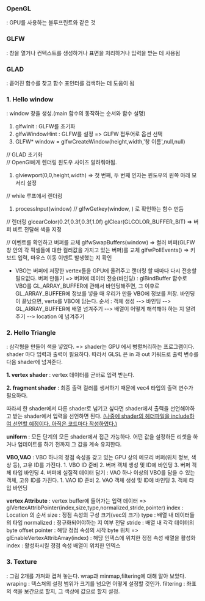 ### OpenGL
: GPU를 사용하는 블루프린트와 같은 것

### GLFW
: 창을 열거나 컨텍스트를 생성하거나 표면을 처리하거나 입력을 받는 데 사용됨

### GLAD
: 흩어진 함수를 찾고 함수 포인터를 검색하는 데 도움이 됨

### 1. Hello window
: window 창을 생성.(main 함수의 동작하는 순서와 함수 설명)
  1. glfwInit : GLFW를 초기화
  2. glfwWindowHint : GLFW를 설정 => GLFW 접두어로 옵션 선택
  3. GLFW* window = glfwCreateWindow(height,width,'창 이름',null,null)

  // GLAD 초기화<br>
  // OpenGl에게 렌더링 윈도우 사이즈 알려줘야됨.
  1. glviewport(0,0,height,width) => 첫 번째, 두 번째 인자는 윈도우의 왼쪽 아래 모서리 설정



  // while 루프에서 렌더링
  1. processInput(window) // glfwGetkey(window,   ) 로 확인하는 함수 만듬

  // 렌더링
  glcearColor(0.2f,0.3f,0.3f,1.0f)
  glClear(GLCOLOR_BUFFER_BIT) => 버퍼 비트 전달해 색을 지정

  // 이벤트를 확인하고 버퍼를 교체
  glfwSwapBuffers(window) => 컬러 버퍼(GLFW 창 안의 각 픽셀들에 대한 컬러값을 가지고 있는 버퍼)를 교체
  glfwPollEvents() => 키보드 입력, 마우스 이동 이벤트 발생했는 지 확인

 * VBO는 버퍼에 저장한 vertex들을
   GPU에 올려주고 랜더링 할 때마다 다시 전송할 필요없다.
   버퍼 만들기 => 버퍼에 데이터 전송(바인딩) : glBindBuffer 함수로 VBO를 GL_ARRAY_BUFFER에 관해서
   바인딩해주면, 그 이후로 GL_ARRAY_BUFFER에 정보를 넣을 때 우리가 만들 VBO에 정보를 저장. 바인딩이 끝났으면, vertx를 VBO에 담는다.
   순서 : 객체 생성 --> 바인딩 --> GL_ARRAY_BUFFER에 배열 넘겨주기 --> 배열이 어떻게 해석해야 하는 지 알려주기 --> location 에 넘겨주기


### 2. Hello Triangle
: 삼각형을 만들어 색을 넣었다.
=> shader는 GPU 에서 병렬처리하는 프로그램이다.
  shader 마다 입력과 출력이 필요하다. 따라서 GLSL 은 in 과 out 키워드로 출력 변수를 다음 shader에 넘겨준다.
   
  **1. vertex shader**
  : vertex 데이터를 곧바로 입력 받는다.
  
  **2. fragment shader**
  : 최종 출력 컬러를 생서하기 때문에 vec4 타입의 출력 변수가 필요하다.

  따라서 한 shader에서 다른 shader로 넘기고 싶다면 shader에서 출력을 선언해야하고 받는 shader에서 입력을 선언하면 된다.
  <u>(나중에 shader의 헤더파일을 include하여 선언할 예정이다. 아직은 코드마다 작성하였다.)</U>

  **uniform**
  : 모든 단계의 모든 shader에서 접근 가능하다. 어떤 값을 설정하든 리셋을 하거나 업데이트를 하기 전까지 그 값을 계속 유지한다.
  
  **VBO,VAO**
  : VBO 하나의 정점 속성을 갖고 있는 GPU 상의 메모리 버퍼(위치 정보, 색상 등), 고유 ID를 가진다.
    1. VBO ID 준비
    2. 버퍼 객체 생성 및 ID에 바인딩
    3. 버퍼 객체 타입 바인딩
    4. 버퍼에 실질적 데이터 담기
  : VAO 하나 이상의 VBO를 담을 수 있는 객체, 고유 ID를 가진다.
    1. VAO ID 준비
    2. VAO 객체 생성 및 ID에 바인딩
    3. 객체 타입 바인딩
    
  **vertex Attribute**
  : vertex buffer에 들어가는 입력 데이터
  => glVertexAttribPointer(index,size,type,normalized,stride,pointer)
      index : Location 의 순서
      size : 정점 속성의 구성 크기(vec의 크기)
      type : 배열 내 데이터들의 타입
      normalized : 정규화되어야하는 지 여부 전달
      stride : 배열 내 각각 데이터의 byte offset
      pointer : 해당 정점 속성의 시작 byte 위치
  => glEnableVertexAttribArray(index) : 해당 인덱스에 위치한 정점 속성 배열을 활성화
      index : 활성화시킬 정점 속성 배열이 위치한 인덱스

  ### 3. Texture
  : 그림 2개를 가져와 겹쳐 놓는다. wrap과 minmap,filtering에 대해 알아 보았다.
  wraping : 텍스쳐의 설정 범위가 크기를 넘으면 어떻게 설정할 것인가. 
  filtering : 좌표의 색을 보간으로 할지, 그 색상에 값으로 할지 설정.
